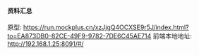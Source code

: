 #### 资料汇总
原型: https://run.mockplus.cn/xzJjgQ4OCXSE9r5J/index.html?to=EA873DB0-82CE-49F9-9782-7DE6C45AE714
前端本地地址: http://192.168.1.25:8091/#/